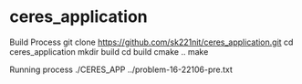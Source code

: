 # ceres_application



Build Process
git clone https://github.com/sk221nit/ceres_application.git
cd ceres_application
mkdir build
cd build
cmake ..
make



Running process
./CERES_APP ../problem-16-22106-pre.txt
